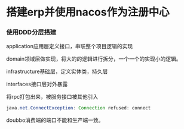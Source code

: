 # 搭建erp并使用nacos作为注册中心

### 使用DDD分层搭建

application应用层定义接口，串联整个项目逻辑的实现

domain领域层做实现，将大的的逻辑进行拆分，一个一个的实现小的逻辑。

infrastructure基础层，定义实体类，持久层

interfaces接口层对外暴露

将rpc打包出来，被服务接口被其他引入


```java
java.net.ConnectException: Connection refused: connect
```

doubbo消费端的端口不能和生产端一致。